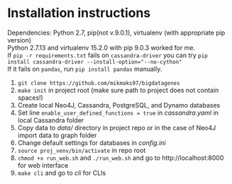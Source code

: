 # Installation instructions<br>

Dependencies: Python 2.7, pip(not v.9.0.1), virtualenv (with appropriate pip version)<br>
Python 2.7.13 and virtualenv 15.2.0 with pip 9.0.3 worked for me.<br>
If `pip -r requirements.txt` fails on `cassandra-driver` you can try `pip install cassandra-driver --install-option="--no-cython"`<br>
If it fails on `pandas`, run `pip install pandas` manually.<br>

1. `git clone https://github.com/mikmaks97/bigdatagenes`
2. `make init` in project root (make sure path to project does not contain spaces!)
3. Create local Neo4J, Cassandra, PostgreSQL, and Dynamo databases
4. Set line `enable_user_defined_functions = true` in *cassandra.yaml* in local Cassandra folder
4. Copy data to *data/* directory in project repo or in the case of Neo4J import data to graph folder
5. Change default settings for databases in *config.ini*
6. `source proj_venv/bin/activate` in repo root
7. `chmod +x run_web.sh` and `./run_web.sh` and go to http://localhost:8000 for web interface
8. `make cli` and go to *cli* for CLIs

